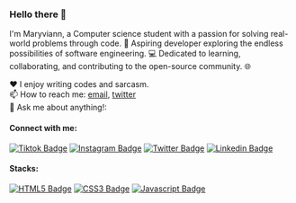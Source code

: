 ### Hello there 👋

I'm Maryviann, a Computer science student with a passion for solving real-world problems through code. 🚀 Aspiring developer exploring the endless possibilities of software engineering. 💻
Dedicated to learning, collaborating, and contributing to the open-source community. 🌐 


♥️ I enjoy writing  codes and sarcasm. <br/>
📫 How to reach me: [email](maryviann03@gmail.com), [twitter](https://www.twitter.com/maryvianie_) <br/>
💬 Ask me about anything!: <br/>


#### Connect with me:

[![Tiktok Badge](https://img.shields.io/badge/Tiktok-000000?style=for-the-badge&logo=tiktok&logoColor=white)](https://tiktok.com/@maryvianie) [![Instagram Badge](https://img.shields.io/badge/Instagram-E4405F?style=for-the-badge&logo=instagram&logoColor=white)](https://instagram.com/maryvianie) [![Twitter Badge](https://img.shields.io/badge/Twitter-1877F2?style=for-the-badge&logo=twitter&logoColor=white)](https://www.twitter.com/maryvianie_) [![Linkedin Badge](https://img.shields.io/badge/LinkedIn-0077B5?style=for-the-badge&logo=linkedin&logoColor=white)](https://www.linkedin.com/in/maryviann-chiamaka-okenwa-160978236//) 


#### Stacks:


[![HTML5 Badge](https://img.shields.io/badge/HTML5-E34F26?style=for-the-badge&logo=html5&logoColor=white)](#)  [![CSS3 Badge](https://img.shields.io/badge/CSS3-1572B6?style=for-the-badge&logo=css3&logoColor=white)](#) [![Javascript Badge](https://img.shields.io/badge/-Javascript-F0DB4F?style=for-the-badge&labelColor=black&logo=javascript&logoColor=F0DB4F)](#)
